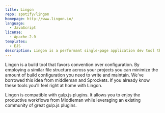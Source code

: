 ```yaml
---
title: Lingon
repo: spotify/lingon
homepage: http://www.lingon.io/
language:
  - JavaScript
license:
  - Apache-2.0
templates:
  - EJS
description: Lingon is a performant single-page application dev tool that focuses on developer happiness.
---
```


Lingon is a build tool that favors convention over configuration. By employing a similar file structure across your projects you can minimize the amount of build configuration you need to write and maintain. We've borrowed this idea from middleman and Sprockets. If you already know these tools you'll feel right at home with Lingon.

Lingon is compatible with gulp.js plugins. It allows you to enjoy the productive workflows from Middleman while leveraging an existing community of great gulp.js plugins.
